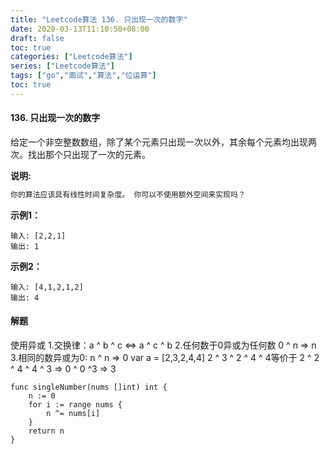 ```yaml
---
title: "Leetcode算法 136. 只出现一次的数字"
date: 2020-03-13T11:10:50+08:00
draft: false
toc: true
categories: ["Leetcode算法"]
series: ["Leetcode算法"]
tags: ["go","面试","算法","位运算"]
toc: true
---
```


#### 136. 只出现一次的数字

给定一个非空整数数组，除了某个元素只出现一次以外，其余每个元素均出现两次。找出那个只出现了一次的元素。

**说明:**

``` txt
你的算法应该具有线性时间复杂度。 你可以不使用额外空间来实现吗？

```

**示例1：**
``` golang
输入: [2,2,1]
输出: 1
```

**示例2：**

``` golang
输入: [4,1,2,1,2]
输出: 4
```

#### 解题

使用异或
1.交换律：a ^ b ^ c <=> a ^ c ^ b
2.任何数于0异或为任何数 0 ^ n => n
3.相同的数异或为0: n ^ n => 0
var a = [2,3,2,4,4]
2 ^ 3 ^ 2 ^ 4 ^ 4等价于 2 ^ 2 ^ 4 ^ 4 ^ 3 => 0 ^ 0 ^3 => 3


``` golang
func singleNumber(nums []int) int {
	n := 0
	for i := range nums {
		n ^= nums[i]
	}
	return n
}

```